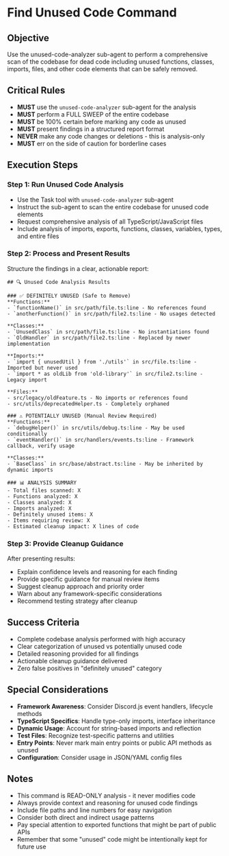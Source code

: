 # Find Unused Code Command

## Objective
Use the unused-code-analyzer sub-agent to perform a comprehensive scan of the codebase for dead code including unused functions, classes, imports, files, and other code elements that can be safely removed.

## Critical Rules
- **MUST** use the `unused-code-analyzer` sub-agent for the analysis
- **MUST** perform a FULL SWEEP of the entire codebase
- **MUST** be 100% certain before marking any code as unused
- **MUST** present findings in a structured report format
- **NEVER** make any code changes or deletions - this is analysis-only
- **MUST** err on the side of caution for borderline cases

## Execution Steps

### Step 1: Run Unused Code Analysis
- Use the Task tool with `unused-code-analyzer` sub-agent
- Instruct the sub-agent to scan the entire codebase for unused code elements
- Request comprehensive analysis of all TypeScript/JavaScript files
- Include analysis of imports, exports, functions, classes, variables, types, and entire files

### Step 2: Process and Present Results
Structure the findings in a clear, actionable report:

```
## 🔍 Unused Code Analysis Results

### ✅ DEFINITELY UNUSED (Safe to Remove)
**Functions:**
- `functionName()` in src/path/file.ts:line - No references found
- `anotherFunction()` in src/path/file2.ts:line - No usages detected

**Classes:**
- `UnusedClass` in src/path/file.ts:line - No instantiations found
- `OldHandler` in src/path/file2.ts:line - Replaced by newer implementation

**Imports:**
- `import { unusedUtil } from './utils'` in src/file.ts:line - Imported but never used
- `import * as oldLib from 'old-library'` in src/file2.ts:line - Legacy import

**Files:**
- src/legacy/oldFeature.ts - No imports or references found
- src/utils/deprecatedHelper.ts - Completely orphaned

### ⚠️ POTENTIALLY UNUSED (Manual Review Required)
**Functions:**
- `debugHelper()` in src/utils/debug.ts:line - May be used conditionally
- `eventHandler()` in src/handlers/events.ts:line - Framework callback, verify usage

**Classes:**
- `BaseClass` in src/base/abstract.ts:line - May be inherited by dynamic imports

### 📊 ANALYSIS SUMMARY
- Total files scanned: X
- Functions analyzed: X
- Classes analyzed: X
- Imports analyzed: X
- Definitely unused items: X
- Items requiring review: X
- Estimated cleanup impact: X lines of code
```

### Step 3: Provide Cleanup Guidance
After presenting results:
- Explain confidence levels and reasoning for each finding
- Provide specific guidance for manual review items
- Suggest cleanup approach and priority order
- Warn about any framework-specific considerations
- Recommend testing strategy after cleanup

## Success Criteria
- Complete codebase analysis performed with high accuracy
- Clear categorization of unused vs potentially unused code
- Detailed reasoning provided for all findings
- Actionable cleanup guidance delivered
- Zero false positives in "definitely unused" category

## Special Considerations
- **Framework Awareness**: Consider Discord.js event handlers, lifecycle methods
- **TypeScript Specifics**: Handle type-only imports, interface inheritance
- **Dynamic Usage**: Account for string-based imports and reflection
- **Test Files**: Recognize test-specific patterns and utilities
- **Entry Points**: Never mark main entry points or public API methods as unused
- **Configuration**: Consider usage in JSON/YAML config files

## Notes
- This command is READ-ONLY analysis - it never modifies code
- Always provide context and reasoning for unused code findings
- Include file paths and line numbers for easy navigation
- Consider both direct and indirect usage patterns
- Pay special attention to exported functions that might be part of public APIs
- Remember that some "unused" code might be intentionally kept for future use